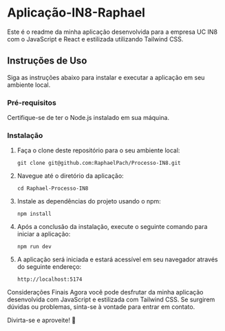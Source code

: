 # Aplicação-IN8-Raphael


Este é o readme da minha aplicação desenvolvida para a empresa UC IN8 com o JavaScript e React e estilizada utilizando Tailwind CSS.

## Instruções de Uso

Siga as instruções abaixo para instalar e executar a aplicação em seu ambiente local.

### Pré-requisitos

Certifique-se de ter o Node.js instalado em sua máquina.

### Instalação

1. Faça o clone deste repositório para o seu ambiente local:
   
   ```shell
   git clone git@github.com:RaphaelPach/Processo-IN8.git
2. Navegue até o diretório da aplicação:
   ```shell
   cd Raphael-Processo-IN8
3. Instale as dependências do projeto usando o npm:
   ```shell
   npm install
4. Após a conclusão da instalação, execute o seguinte comando para iniciar a aplicação:
   ```shell
   npm run dev
5. A aplicação será iniciada e estará acessível em seu navegador através do seguinte endereço:
   ```shell
   http://localhost:5174

  Considerações Finais
  Agora você pode desfrutar da minha aplicação desenvolvida com JavaScript e estilizada com Tailwind CSS. Se surgirem dúvidas ou problemas, sinta-se à vontade       para entrar em contato.

  Divirta-se e aproveite! 🚀

